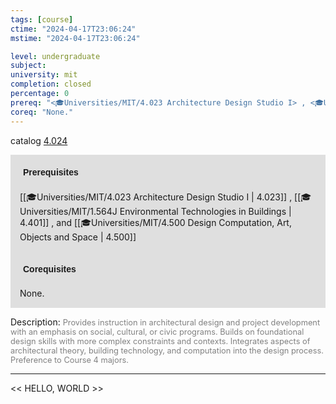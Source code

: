 ```yaml
---
tags: [course]
ctime: "2024-04-17T23:06:24"
mstime: "2024-04-17T23:06:24"

level: undergraduate
subject: 
university: mit
completion: closed
percentage: 0
prereq: "<🎓Universities/MIT/4.023 Architecture Design Studio I> , <🎓Universities/MIT/1.564J Environmental Technologies in Buildings> , and <🎓Universities/MIT/4.500 Design Computation, Art, Objects and Space>"
coreq: "None."
---
```


catalog [4.024](http://student.mit.edu/catalog/m4a.html#4.024)

<span style="display: block; padding: 15px; background-color: rgb(100, 100, 100, 0.2);"><font id="m_prereq3013_0" style="display: block; font-family: Arial, sans-serif; font-weight: bold; padding: 5px">Prerequisites</font><br><span id="prereq3013_0">[[🎓Universities/MIT/4.023 Architecture Design Studio I | 4.023]] , [[🎓Universities/MIT/1.564J Environmental Technologies in Buildings | 4.401]] , and [[🎓Universities/MIT/4.500 Design Computation, Art, Objects and Space | 4.500]]</span></span>
<span style="display: block; padding: 15px; background-color: rgb(100, 100, 100, 0.2);"><font id="m_coreq3013_0" style="display: block; font-family: Arial, sans-serif; font-weight: bold; padding: 5px">Corequisites</font><br><span id="coreq3013_0">None.</span></span>

<font style="">Description:</font>
<font style="color: grey; font-size: 0.8rem;">Provides instruction in architectural design and project development with an emphasis on social, cultural, or civic programs. Builds on foundational design skills with more complex constraints and contexts. Integrates aspects of architectural theory, building technology, and computation into the design process. Preference to Course 4 majors.</font>



---

<< HELLO, WORLD >>
